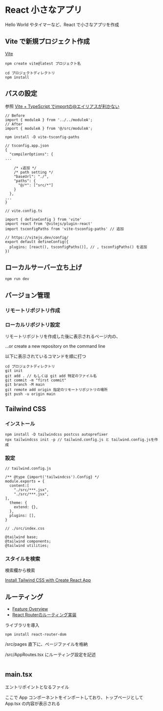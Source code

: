 # React 小さなアプリ

Hello World やタイマーなど、React で小さなアプリを作成

## Vite で新規プロジェクト作成

[Vite](https://ja.vite.dev)

```
npm create vite@latest プロジェクト名

cd プロジェクトディレクトリ
npm install
```

## パスの設定

参照 [Vite + TypeScript でimportの@エイリアスが利かない](https://qiita.com/h3sn/items/3fa15a79718bf2dcfb12)

```
// Before
import { moduleA } from '../../moduleA';
// After
import { moduleA } from '@/src/moduleA';
```

```
npm install -D vite-tsconfig-paths
```

```
// tsconfig.app.json
{
  "compilerOptions": {
...

    /* ↓追加 */
    /* path setting */
    "baseUrl": "./",
    "paths": {
      "@/*": ["src/*"]
    }
  },
...
}
```

```
// vite.config.ts

import { defineConfig } from 'vite'
import react from '@vitejs/plugin-react'
import tsconfigPaths from 'vite-tsconfig-paths' // 追加

// https://vitejs.dev/config/
export default defineConfig({
  plugins: [react(), tsconfigPaths()], // , tsconfigPaths() を追加
})
```

## ローカルサーバー立ち上げ

```
npm run dev
```

## バージョン管理

### リモートリポジトリ作成

### ローカルリポジトリ設定

リモートリポジトリを作成した後に表示されるページ内の、

…or create a new repository on the command line

以下に表示されているコマンドを順に打つ

```
cd プロジェクトディレクトリ
git init
git add . // もしくは git add 特定のファイル名
git commit -m "first commit"
git branch -M main
git remote add origin 指定のリモートリポジトリの場所
git push -u origin main
```

## Tailwind CSS

### インストール

```
npm install -D tailwindcss postcss autoprefixer
npx tailwindcss init -p // tailwind.config.js と tailwind.config.jsを作成
```

### 設定

```
// tailwind.config.js

/** @type {import('tailwindcss').Config} */
module.exports = {
  content:[
    "./src/***.jsx",
    "./src/***.jsx",
],
  theme: {
    extend: {},
  },
  plugins: [],
}
```

```
// ./src/index.css

@tailwind base;
@tailwind components;
@tailwind utilities;
```

### スタイルを検索

検索欄から検索

[Install Tailwind CSS with Create React App](https://tailwindcss.com/docs/guides/create-react-app)

## ルーティング

+ [Feature Overview](https://reactrouter.com/6.28.0/start/overview#feature-overview)
+ [React Routerのルーティング実装](https://zenn.dev/takaya39/articles/4669c3fd1c7f04)

ライブラリを導入

```
npm install react-router-dom
```

/src/pages 直下に、ページファイルを格納

/src/AppRoutes.tsx にルーティング設定を記述

```

```

## main.tsx

エントリポイントとなるファイル

ここで App コンポーネントをインポートしており、トップページとして App.tsx の内容が表示される